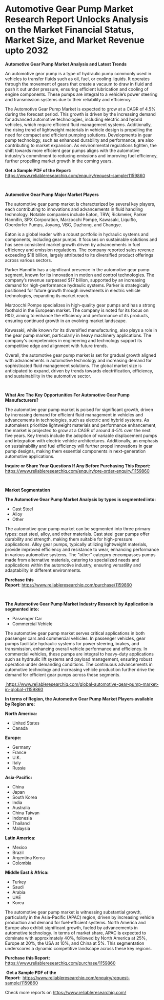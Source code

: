 <p><h1>Automotive Gear Pump Market Research Report Unlocks Analysis on the Market Financial Status, Market Size, and Market Revenue upto 2032</h1></p><p><strong>Automotive Gear Pump Market Analysis and Latest Trends</strong></p>
<p><p>An automotive gear pump is a type of hydraulic pump commonly used in vehicles to transfer fluids such as oil, fuel, or cooling liquids. It operates through the movement of gears that create a vacuum to draw in fluid and push it out under pressure, ensuring efficient lubrication and cooling of engine components. These pumps are integral to a vehicle’s power steering and transmission systems due to their reliability and efficiency.</p><p>The Automotive Gear Pump Market is expected to grow at a CAGR of 4.5% during the forecast period. This growth is driven by the increasing demand for advanced automotive technologies, including electric and hybrid vehicles, which require efficient fluid management systems. Additionally, the rising trend of lightweight materials in vehicle design is propelling the need for compact and efficient pumping solutions. Developments in gear pump technology, such as enhanced durability and performance, are also contributing to market expansion. As environmental regulations tighten, the shift towards more efficient gear pumps aligns with the automotive industry's commitment to reducing emissions and improving fuel efficiency, further propelling market growth in the coming years.</p></p>
<p><strong>Get a Sample PDF of the Report:&nbsp;</strong> <a href="https://www.reliableresearchiq.com/enquiry/request-sample/1159860?utm_campaign=3385&utm_medium=2&utm_source=Github&utm_content=ia&utm_term=22032025&utm_id=automotive-gear-pump">https://www.reliableresearchiq.com/enquiry/request-sample/1159860</a></p>
<p>&nbsp;</p>
<p><strong>Automotive Gear Pump Major Market Players</strong></p>
<p><p>The automotive gear pump market is characterized by several key players, each contributing to innovations and advancements in fluid handling technology. Notable companies include Eaton, TRW, Rickmeier, Parker Hannifin, SPX Corporation, Marzocchi Pompe, Kawasaki, Liquiflo, Oberdorfer Pumps, Joyang, VBC, Dazhong, and Changye.</p><p>Eaton is a global leader with a robust portfolio in hydraulic systems and components, including gear pumps. It focuses on sustainable solutions and has seen consistent market growth driven by advancements in fuel efficiency and emission regulations. The company reported sales revenue exceeding $18 billion, largely attributed to its diversified product offerings across various sectors.</p><p>Parker Hannifin has a significant presence in the automotive gear pump segment, known for its innovation in motion and control technologies. The company’s revenue surpassed $17 billion, supported by an increasing demand for high-performance hydraulic systems. Parker is strategically positioned for future growth through investments in electric vehicle technologies, expanding its market reach.</p><p>Marzocchi Pompe specializes in high-quality gear pumps and has a strong foothold in the European market. The company is noted for its focus on R&D, aiming to enhance the efficiency and performance of its products, ensuring continued growth in an evolving market landscape.</p><p>Kawasaki, while known for its diversified manufacturing, also plays a role in the gear pump market, particularly in heavy machinery applications. The company's competencies in engineering and technology support its competitive edge and alignment with future trends.</p><p>Overall, the automotive gear pump market is set for gradual growth aligned with advancements in automotive technology and increasing demand for sophisticated fluid management solutions. The global market size is anticipated to expand, driven by trends towards electrification, efficiency, and sustainability in the automotive sector.</p></p>
<p>&nbsp;</p>
<p><strong>What Are The Key Opportunities For Automotive Gear Pump Manufacturers?</strong></p>
<p><p>The automotive gear pump market is poised for significant growth, driven by increasing demand for efficient fluid management in vehicles and advancements in technologies, such as electric and hybrid systems. As automakers prioritize lightweight materials and performance enhancement, the market is projected to grow at a CAGR of around 4-5% over the next five years. Key trends include the adoption of variable displacement pumps and integration with electric vehicle architectures. Additionally, an emphasis on sustainability and fuel efficiency will further propel innovations in gear pump designs, making them essential components in next-generation automotive applications.</p></p>
<p><strong>Inquire or Share Your Questions If Any Before Purchasing This Report:</strong> <a href="https://www.reliableresearchiq.com/enquiry/pre-order-enquiry/1159860?utm_campaign=3385&utm_medium=2&utm_source=Github&utm_content=ia&utm_term=22032025&utm_id=automotive-gear-pump">https://www.reliableresearchiq.com/enquiry/pre-order-enquiry/1159860</a></p>
<p>&nbsp;</p>
<p><strong>Market Segmentation</strong></p>
<p><strong>The Automotive Gear Pump Market Analysis by types is segmented into:</strong></p>
<p><ul><li>Cast Steel</li><li>Alloy</li><li>Other</li></ul></p>
<p><p>The automotive gear pump market can be segmented into three primary types: cast steel, alloy, and other materials. Cast steel gear pumps offer durability and strength, making them suitable for high-pressure applications. Alloy gear pumps, typically utilizing lightweight materials, provide improved efficiency and resistance to wear, enhancing performance in various automotive systems. The "other" category encompasses pumps made from alternative materials, catering to specialized needs and applications within the automotive industry, ensuring versatility and adaptability in different environments.</p></p>
<p><strong>Purchase this Report:&nbsp;</strong><a href="https://www.reliableresearchiq.com/purchase/1159860?utm_campaign=3385&utm_medium=2&utm_source=Github&utm_content=ia&utm_term=22032025&utm_id=automotive-gear-pump">https://www.reliableresearchiq.com/purchase/1159860</a></p>
<p>&nbsp;</p>
<p><strong>The Automotive Gear Pump Market Industry Research by Application is segmented into:</strong></p>
<p><ul><li>Passenger Car</li><li>Commercial Vehicle</li></ul></p>
<p><p>The automotive gear pump market serves critical applications in both passenger cars and commercial vehicles. In passenger vehicles, gear pumps facilitate hydraulic systems for power steering, brakes, and transmission, enhancing overall vehicle performance and efficiency. In commercial vehicles, these pumps are integral to heavy-duty applications such as hydraulic lift systems and payload management, ensuring robust operation under demanding conditions. The continuous advancements in automotive technology and increasing vehicle production further drive the demand for efficient gear pumps across these segments.</p></p>
<p><a href="https://www.reliableresearchiq.com/global-automotive-gear-pump-market-in-global-r1159860?utm_campaign=3385&utm_medium=2&utm_source=Github&utm_content=ia&utm_term=22032025&utm_id=automotive-gear-pump">&nbsp;https://www.reliableresearchiq.com/global-automotive-gear-pump-market-in-global-r1159860</a></p>
<p><strong>In terms of Region, the Automotive Gear Pump Market Players available by Region are:</strong></p>
<p>
    <p> <strong> North America: </strong>
        <ul>
            <li>United States</li>
            <li>Canada</li>
        </ul>
        </p> 
    <p> <strong> Europe: </strong>
        <ul>
            <li>Germany</li>
            <li>France</li>
            <li>U.K.</li>
            <li>Italy</li>
            <li>Russia</li>
        </ul>
        </p> 
    <p> <strong> Asia-Pacific: </strong>
        <ul>
            <li>China</li>
            <li>Japan</li>
            <li>South Korea</li>
            <li>India</li>
            <li>Australia</li>
            <li>China Taiwan</li>
            <li>Indonesia</li>
            <li>Thailand</li>
            <li>Malaysia</li>
        </ul>
        </p> 
    <p> <strong> Latin America: </strong>
        <ul>
            <li>Mexico</li>
            <li>Brazil</li>
            <li>Argentina Korea</li>
            <li>Colombia</li>
        </ul>
        </p> 
    <p> <strong> Middle East & Africa: </strong>
        <ul>
            <li>Turkey</li>
            <li>Saudi</li>
            <li>Arabia</li>
            <li>UAE</li>
            <li>Korea</li>
        </ul>
    </p>
    </p>
<p><p>The automotive gear pump market is witnessing substantial growth, particularly in the Asia-Pacific (APAC) region, driven by increasing vehicle production and demand for fuel-efficient systems. North America and Europe also exhibit significant growth, fueled by advancements in automotive technology. In terms of market share, APAC is expected to dominate with approximately 40%, followed by North America at 25%, Europe at 20%, the USA at 10%, and China at 5%. This segmentation underscores a dynamic competitive landscape across these key regions.</p></p>
<p><strong>Purchase this Report: </strong><a href="https://www.reliableresearchiq.com/purchase/1159860?utm_campaign=3385&utm_medium=2&utm_source=Github&utm_content=ia&utm_term=22032025&utm_id=automotive-gear-pump">https://www.reliableresearchiq.com/purchase/1159860</a></p>
<p>&nbsp;<strong>Get a Sample PDF of the Report:&nbsp;&nbsp;</strong><a href="https://www.reliableresearchiq.com/enquiry/request-sample/1159860?utm_campaign=3385&utm_medium=2&utm_source=Github&utm_content=ia&utm_term=22032025&utm_id=automotive-gear-pump">https://www.reliableresearchiq.com/enquiry/request-sample/1159860</a></p>
<p><strong></strong></p>
<p>Check more reports on <a href="https://www.reliableresearchiq.com/?utm_campaign=3385&utm_medium=2&utm_source=Github&utm_content=ia&utm_term=22032025&utm_id=automotive-gear-pump">https://www.reliableresearchiq.com/</a></p>